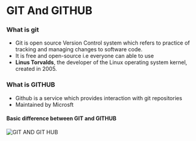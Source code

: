 # GIT And GITHUB

### What is git

* Git is open source Version Control system which refers to practice of tracking and managing changes to software code.
* It is free and open-source i.e everyone can able to use
* **Linus Torvalds**, the developer of the Linux operating system kernel, created in 2005.

### What is GITHUB

* Github is a service which provides interaction with git repositories
* Maintained by Microsft

#### Basic difference between GIT and GITHUB

![GIT AND GIT HUB](https://www.crio.do/blog/content/images/2021/05/Git-vs-GitHub.png)
